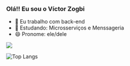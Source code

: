 ### Olá!! Eu sou o Víctor Zogbi

- 🔭 Eu trabalho com back-end
- 🌱 Estudando: Microsserviços e Menssageria
- 😄 Pronome: ele/dele

<picture>
  <source
    srcset="https://github-readme-stats.vercel.app/api?username=VictorZogbi&show_icons=true&theme=dark"
    media="(prefers-color-scheme: dark)"
  />
  <source
    srcset="https://github-readme-stats.vercel.app/api?username=VictorZogbi&show_icons=true"
    media="(prefers-color-scheme: light), (prefers-color-scheme: no-preference)"
  />
  <img src="https://github-readme-stats.vercel.app/api?username=VictorZogbi&show_icons=true" />
</picture>

![Top Langs](https://github-readme-stats.vercel.app/api/top-langs/?username=anuraghazra&layout=compact)
